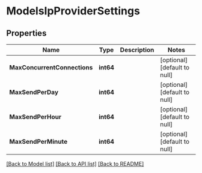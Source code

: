 # ModelsIpProviderSettings

## Properties
Name | Type | Description | Notes
------------ | ------------- | ------------- | -------------
**MaxConcurrentConnections** | **int64** |  | [optional] [default to null]
**MaxSendPerDay** | **int64** |  | [optional] [default to null]
**MaxSendPerHour** | **int64** |  | [optional] [default to null]
**MaxSendPerMinute** | **int64** |  | [optional] [default to null]

[[Back to Model list]](../README.md#documentation-for-models) [[Back to API list]](../README.md#documentation-for-api-endpoints) [[Back to README]](../README.md)


